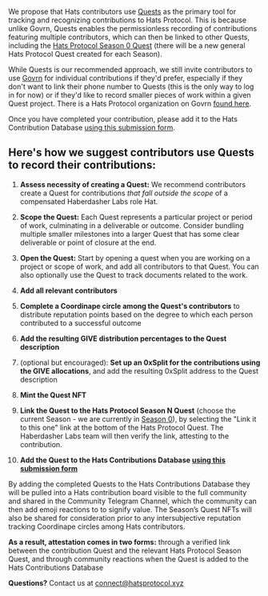 We propose that Hats contributors use [Quests](https://quests.com/) as the primary tool for tracking and recognizing contributions to Hats Protocol. This is because unlike Govrn, Quests enables the permissionless recording of contributions featuring multiple contributors, which can then be linked to other Quests, including the [Hats Protocol Season 0 Quest](https://quests.com/q/01H3G1M72VRZP0DXW7ZPHR32G5) (there will be a new general Hats Protocol Quest created for each Season). 

While Quests is our recommended approach, we still invite contributors to use [Govrn](https://govrn.app/) for individual contributions if they'd prefer, especially if they don't want to link their phone number to Quests (this is the only way to log in for now) or if they'd like to record smaller pieces of work within a given Quest project. There is a Hats Protocol organization on Govrn [found here](https://govrn.app/#/dao/165).

Once you have completed your contribution, please add it to the Hats Contribution Database [using this submission form](https://hatsprotocol.typeform.com/to/AaMVILg8).

## Here's how we suggest contributors use Quests to record their contributions:

 1. **Assess necessity of creating a Quest:** We recommend contributors create a Quest for contributions _that fall outside the scope_ of a compensated Haberdasher Labs role Hat.

 2. **Scope the Quest:** Each Quest represents a particular project or period of work, culminating in a deliverable or outcome. Consider bundling multiple smaller milestones into a larger Quest that has some clear deliverable or point of closure at the end.

 3. **Open the Quest:** Start by opening a quest when you are working on a project or scope of work, and add all contributors to that Quest. You can also optionally use the Quest to track documents related to the work. 

 4. **Add all relevant contributors**

 5. **Complete a Coordinape circle among the Quest's contributors** to distribute reputation points based on the degree to which each person contributed to a successful outcome

 6. **Add the resulting GIVE distribution percentages to the Quest description** 

 7. (optional but encouraged): **Set up an 0xSplit for the contributions using the GIVE allocations**, and add the resulting 0xSplit address to the Quest description

 8. **Mint the Quest NFT** 

 9. **Link the Quest to the Hats Protocol Season N Quest** (choose the current Season - we are currently in [Season 0](https://quests.com/q/01H3G1M72VRZP0DXW7ZPHR32G5)), by selecting the "Link it to this one" link at the bottom of the Hats Protocol Quest. The Haberdasher Labs team will then verify the link, attesting to the contribution.

10. **Add the Quest to the Hats Contributions Database [using this submission form](https://hatsprotocol.typeform.com/to/AaMVILg8)**

By adding the completed Quests to the Hats Contributions Database they will be pulled into a Hats contribution board visible to the full community and shared in the Community Telegram Channel, which the community can then add emoji reactions to to signify value. The Season’s Quest NFTs will also be shared for consideration prior to any intersubjective reputation tracking Coordinape circles among Hats contributors.

**As a result, attestation comes in two forms:** through a verified link between the contribution Quest and the relevant Hats Protocol Season Quest, and through community reactions when the Quest is added to the Hats Contributions Database

**Questions?** Contact us at connect@hatsprotocol.xyz